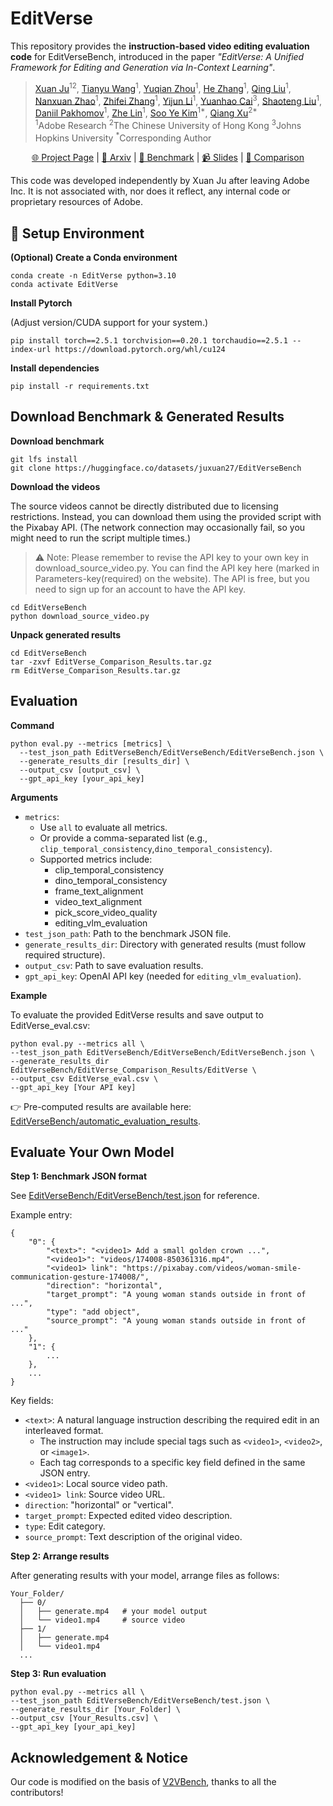 # EditVerse


This repository provides the **instruction-based video editing evaluation code** for EditVerseBench, introduced in the paper *"EditVerse: A Unified Framework for Editing and Generation via In-Context Learning"*.


> [Xuan Ju](https://juxuan27.github.io/)<sup>12</sup>, [Tianyu Wang](https://scholar.google.com/citations?user=yRwZIN8AAAAJ&hl=zh-CN)<sup>1</sup>, [Yuqian Zhou](https://yzhouas.github.io/)<sup>1</sup>, [He Zhang](https://sites.google.com/site/hezhangsprinter)<sup>1</sup>, [Qing Liu](https://qliu24.github.io/)<sup>1</sup>, [Nanxuan Zhao](https://www.nxzhao.com/)<sup>1</sup>, [Zhifei Zhang](https://zzutk.github.io/)<sup>1</sup>, [Yijun Li](https://yijunmaverick.github.io/)<sup>1</sup>, [Yuanhao Cai](https://caiyuanhao1998.github.io/)<sup>3</sup>, [Shaoteng Liu](https://www.shaotengliu.com/)<sup>1</sup>, [Daniil Pakhomov](https://scholar.google.com/citations?user=UI10l34AAAAJ&hl=en)<sup>1</sup>, [Zhe Lin](https://sites.google.com/site/zhelin625/)<sup>1</sup>, [Soo Ye Kim](https://sites.google.com/view/sooyekim)<sup>1*</sup>, [Qiang Xu](https://cure-lab.github.io/)<sup>2*</sup><br>
> <sup>1</sup>Adobe Research <sup>2</sup>The Chinese University of Hong Kong <sup>3</sup>Johns Hopkins University <sup>*</sup>Corresponding Author


<p align="center">
  <a href="http://editverse.s3-website-us-east-1.amazonaws.com/">🌐 Project Page</a> |
  <a href="https://arxiv.org/abs/2509.20360">📜 Arxiv</a> |
  <a href="https://huggingface.co/datasets/sooyek/EditVerseBench">🤗 Benchmark</a> |
  <a href="https://docs.google.com/presentation/d/1dBg3lZDFa8mRRIrOVEU_xDgzedufbwzr/edit?usp=sharing&ouid=100286465794673637256&rtpof=true&sd=true">📹 Slides</a> |
  <a href="http://editverse.s3-website-us-east-1.amazonaws.com/comparison.html">👀 Comparison</a>
</p>

This code was developed independently by Xuan Ju after leaving Adobe Inc. It is not associated with, nor does it reflect, any internal code or proprietary resources of Adobe.

## 🚀 Setup Environment

**(Optional) Create a Conda environment**

```
conda create -n EditVerse python=3.10
conda activate EditVerse
```

**Install Pytorch** 

(Adjust version/CUDA support for your system.)

```
pip install torch==2.5.1 torchvision==0.20.1 torchaudio==2.5.1 --index-url https://download.pytorch.org/whl/cu124
```

**Install dependencies**

```
pip install -r requirements.txt
```


## Download Benchmark & Generated Results

**Download benchmark**

```
git lfs install
git clone https://huggingface.co/datasets/juxuan27/EditVerseBench
```

**Download the videos**

The source videos cannot be directly distributed due to licensing restrictions. Instead, you can download them using the provided script with the Pixabay API. (The network connection may occasionally fail, so you might need to run the script multiple times.)

> ⚠️ Note: Please remember to revise the API key to your own key in download_source_video.py. You can find the API key here (marked in Parameters-key(required) on the website). The API is free, but you need to sign up for an account to have the API key. 

```
cd EditVerseBench
python download_source_video.py
```

**Unpack generated results**

```
cd EditVerseBench
tar -zxvf EditVerse_Comparison_Results.tar.gz
rm EditVerse_Comparison_Results.tar.gz
```


## Evaluation

**Command**

```
python eval.py --metrics [metrics] \
  --test_json_path EditVerseBench/EditVerseBench/EditVerseBench.json \
  --generate_results_dir [results_dir] \
  --output_csv [output_csv] \
  --gpt_api_key [your_api_key]
```

**Arguments**

- `metrics`: 
    - Use `all` to evaluate all metrics.
    - Or provide a comma-separated list (e.g., `clip_temporal_consistency`,`dino_temporal_consistency`).
    - Supported metrics include:
        - clip_temporal_consistency
        - dino_temporal_consistency
        - frame_text_alignment
        - video_text_alignment
        - pick_score_video_quality
        - editing_vlm_evaluation
- `test_json_path`: Path to the benchmark JSON file.
- `generate_results_dir`: Directory with generated results (must follow required structure).
- `output_csv`: Path to save evaluation results.
- `gpt_api_key`: OpenAI API key (needed for `editing_vlm_evaluation`).


**Example**

To evaluate the provided EditVerse results and save output to EditVerse_eval.csv:

```
python eval.py --metrics all \
--test_json_path EditVerseBench/EditVerseBench/EditVerseBench.json \
--generate_results_dir EditVerseBench/EditVerse_Comparison_Results/EditVerse \
--output_csv EditVerse_eval.csv \
--gpt_api_key [Your API key]
```

👉 Pre-computed results are available here: [EditVerseBench/automatic_evaluation_results](https://huggingface.co/datasets/sooyek/EditVerseBench/tree/main/automatic_evaluation_results).



## Evaluate Your Own Model

**Step 1: Benchmark JSON format**

See [EditVerseBench/EditVerseBench/test.json](https://huggingface.co/datasets/sooyek/EditVerseBench/blob/main/EditVerseBench/EditVerseBench.json) for reference.

Example entry:

```
{
    "0": {
        "<text>": "<video1> Add a small golden crown ...",
        "<video1>": "videos/174008-850361316.mp4",
        "<video1> link": "https://pixabay.com/videos/woman-smile-communication-gesture-174008/",
        "direction": "horizontal",
        "target_prompt": "A young woman stands outside in front of ...",
        "type": "add object",
        "source_prompt": "A young woman stands outside in front of ..."
    },
    "1": {
        ...
    },
    ...
}
```
Key fields:
- `<text>`: A natural language instruction describing the required edit in an interleaved format.
  - The instruction may include special tags such as `<video1>`, `<video2>`, or `<image1>`.
  - Each tag corresponds to a specific key field defined in the same JSON entry.
- `<video1>`: Local source video path.
- `<video1> link`: Source video URL.
- `direction`: "horizontal" or "vertical".
- `target_prompt`: Expected edited video description.
- `type`: Edit category.
- `source_prompt`: Text description of the original video.

**Step 2: Arrange results**

After generating results with your model, arrange files as follows:

```
Your_Folder/
  ├── 0/
  │   ├── generate.mp4   # your model output
  │   └── video1.mp4     # source video
  ├── 1/
  │   ├── generate.mp4
  │   └── video1.mp4
  ...
```

**Step 3: Run evaluation**

```
python eval.py --metrics all \
--test_json_path EditVerseBench/EditVerseBench/test.json \
--generate_results_dir [Your_Folder] \
--output_csv [Your_Results.csv] \
--gpt_api_key [your_api_key]

```

## Acknowledgement & Notice

Our code is modified on the basis of [V2VBench](https://github.com/wenhao728/awesome-diffusion-v2v), thanks to all the contributors!


